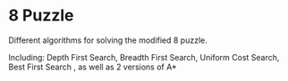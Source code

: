 # 8 Puzzle
Different algorithms for solving the modified 8 puzzle.

Including: Depth First Search, Breadth First Search, Uniform Cost Search, Best First Search , as well as 2 versions of A*
  
